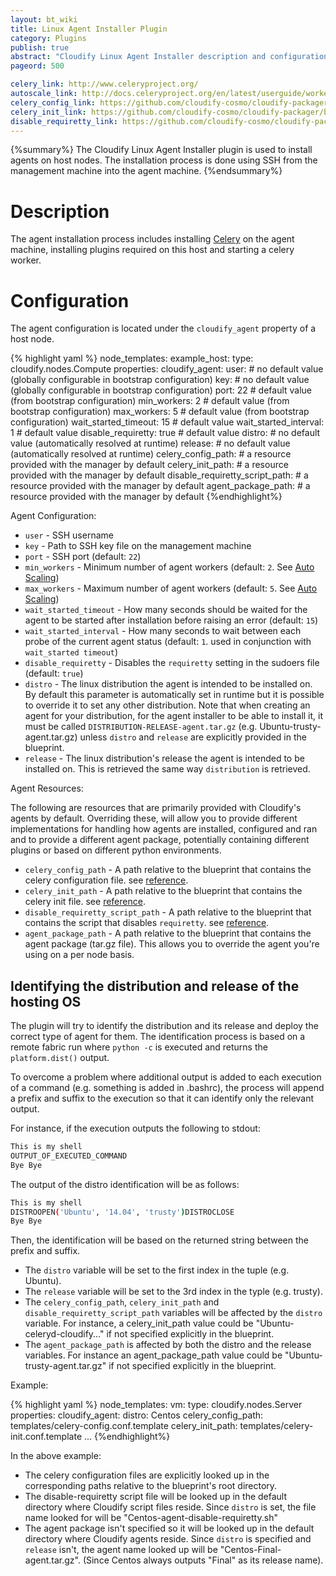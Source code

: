```yaml
---
layout: bt_wiki
title: Linux Agent Installer Plugin
category: Plugins
publish: true
abstract: "Cloudify Linux Agent Installer description and configuration"
pageord: 500

celery_link: http://www.celeryproject.org/
autoscale_link: http://docs.celeryproject.org/en/latest/userguide/workers.html#autoscaling
celery_config_link: https://github.com/cloudify-cosmo/cloudify-packager/blob/master/package-configuration/ubuntu-agent/Ubuntu-celeryd-cloudify.conf.template
celery_init_link: https://github.com/cloudify-cosmo/cloudify-packager/blob/master/package-configuration/ubuntu-agent/Ubuntu-celeryd-cloudify.init.template
disable_requiretty_link: https://github.com/cloudify-cosmo/cloudify-packager/blob/master/package-configuration/ubuntu-agent/Ubuntu-agent-disable-requiretty.sh
---
```


{%summary%} The Cloudify Linux Agent Installer plugin is used to install agents on host nodes.
The installation process is done using SSH from the management machine into the agent machine.
{%endsummary%}

# Description

The agent installation process includes installing [Celery]({{page.celery_link}})
on the agent machine, installing plugins required on this host and starting a celery worker.


# Configuration

The agent configuration is located under the `cloudify_agent` property of a host node.

{% highlight yaml %}
node_templates:
  example_host:
    type: cloudify.nodes.Compute
    properties:
      cloudify_agent:
        user:                             # no default value (globally configurable in bootstrap configuration)
        key:                              # no default value (globally configurable in bootstrap configuration)
        port: 22                          # default value (from bootstrap configuration)
        min_workers: 2                    # default value (from bootstrap configuration)
        max_workers: 5                    # default value (from bootstrap configuration)
        wait_started_timeout: 15          # default value
        wait_started_interval: 1          # default value
        disable_requiretty: true          # default value
        distro:                           # no default value (automatically resolved at runtime)
        release:                          # no default value (automatically resolved at runtime)
        celery_config_path:               # a resource provided with the manager by default
        celery_init_path:                 # a resource provided with the manager by default
        disable_requiretty_script_path:   # a resource provided with the manager by default
        agent_package_path:               # a resource provided with the manager by default
{%endhighlight%}

Agent Configuration:

* `user` - SSH username
* `key`  - Path to SSH key file on the management machine
* `port` - SSH port (default: `22`)
* `min_workers` - Minimum number of agent workers (default: `2`. See [Auto Scaling]({{page.autoscale_link}}))
* `max_workers` - Maximum number of agent workers (default: `5`. See [Auto Scaling]({{page.autoscale_link}}))
* `wait_started_timeout` - How many seconds should be waited for the agent to be started after installation before raising an error (default: `15`)
* `wait_started_interval` - How many seconds to wait between each probe of the current agent status (default: `1`. used in conjunction with `wait_started timeout`)
* `disable_requiretty` - Disables the `requiretty` setting in the sudoers file (default: `true`)
* `distro` - The linux distribution the agent is intended to be installed on. By default this parameter is automatically set in runtime but it is possible to override it to set any other distribution. Note that when creating an agent for your distribution, for the agent installer to be able to install it, it must be called `DISTRIBUTION-RELEASE-agent.tar.gz` (e.g. Ubuntu-trusty-agent.tar.gz) unless `distro` and `release` are explicitly provided in the blueprint.
* `release` - The linux distribution's release the agent is intended to be installed on. This is retrieved the same way `distribution` is retrieved.

Agent Resources:

The following are resources that are primarily provided with Cloudify's agents by default. Overriding these, will allow you to provide different implementations for handling how agents are installed, configured and ran and to provide a different agent package, potentially containing different plugins or based on different python environments.

* `celery_config_path` - A path relative to the blueprint that contains the celery configuration file. see [reference]({{page.celery_config_link}}).
* `celery_init_path` - A path relative to the blueprint that contains the celery init file. see [reference]({{page.celery_init_link}}).
* `disable_requiretty_script_path` - A path relative to the blueprint that contains the script that disables `requiretty`. see [reference]({{page.disable_requiretty_link}}).
* `agent_package_path` - A path relative to the blueprint that contains the agent package (tar.gz file). This allows you to override the agent you're using on a per node basis.

## Identifying the distribution and release of the hosting OS

The plugin will try to identify the distribution and its release and deploy the correct type of agent for them.
The identification process is based on a remote fabric run where `python -c` is executed and returns the `platform.dist()` output.

To overcome a problem where additional output is added to each execution of a command (e.g. something is added in .bashrc), the process will append a prefix and suffix to the execution so that it can identify only the relevant output.

For instance, if the execution outputs the following to stdout:

```sh
This is my shell
OUTPUT_OF_EXECUTED_COMMAND
Bye Bye
```

The output of the distro identification will be as follows:

```sh
This is my shell
DISTROOPEN('Ubuntu', '14.04', 'trusty')DISTROCLOSE
Bye Bye
```

Then, the identification will be based on the returned string between the prefix and suffix.

* The `distro` variable will be set to the first index in the tuple (e.g. Ubuntu).
* The `release` variable will be set to the 3rd index in the typle (e.g. trusty).
* The `celery_config_path`, `celery_init_path` and `disable_requiretty_script_path` variables will be affected by the `distro` variable. For instance, a celery_init_path value could be "Ubuntu-celeryd-cloudify..." if not specified explicitly in the blueprint.
* The `agent_package_path` is affected by both the distro and the release variables. For instance an agent_package_path value could be "Ubuntu-trusty-agent.tar.gz" if not specified explicitly in the blueprint.

Example:

{% highlight yaml %}
node_templates:
  vm:
    type: cloudify.nodes.Server
    properties:
        cloudify_agent:
            distro: Centos
            celery_config_path: templates/celery-config.conf.template
            celery_init_path: templates/celery-init.conf.template
            ...
{%endhighlight%}

In the above example:

* The celery configuration files are explicitly looked up in the corresponding paths relative to the blueprint's root directory.
* The disable-requiretty script file will be looked up in the default directory where Cloudify script files reside. Since `distro` is set, the file name looked for will be "Centos-agent-disable-requiretty.sh"
* The agent package isn't specified so it will be looked up in the default directory where Cloudify agents reside. Since `distro` is specified and `release` isn't, the agent name looked up will be "Centos-Final-agent.tar.gz". (Since Centos always outputs "Final" as its release name).
